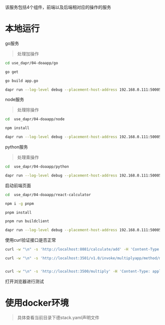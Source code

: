 该服务包括4个组件，前端以及后端相对应的操作的服务

# 本地运行

go服务

> 处理加操作

```bash
cd use_dapr/04-doaapp/go

go get

go build app.go

dapr run --log-level debug --placement-host-address 192.168.0.111:50005 --app-id addapp --app-port 6000 --dapr-http-port 3503 ./app
```

node服务

> 处理除操作

```bash
cd  use_dapr/04-doaapp/node

npm install

dapr run --log-level debug --placement-host-address 192.168.0.111:50005 --app-id divideapp --app-port 4000 --dapr-http-port 3502 node app.js
```

python服务

> 处理乘操作

```bash
cd  use_dapr/04-doaapp/python

dapr run --log-level debug --placement-host-address 192.168.0.111:50005 --app-id multiplyapp --app-port 5000 --dapr-http-port 3501 python app.py
```

启动前端页面

```bash
cd  use_dapr/04-doaapp/react-calculator

npm i -g pnpm

pnpm install

pnpm run buildclient

dapr run --log-level debug --placement-host-address 192.168.0.111:50005 --app-id frontendapp --app-port 8081 --dapr-http-port 3500 node server.js
```

使用curl验证接口是否正常

```bash
curl -w "\n" -s 'http://localhost:8081/calculate/add' -H 'Content-Type: application/json' --data '{"operandOne":"56","operandTwo":"3"}'

curl -w "\n" -s 'http://localhost:3501/v1.0/invoke/multiplyapp/method/multiply' -H 'Content-Type: application/json' --data '{"operandOne":"56","operandTwo":"2"}'


curl -w "\n" -s 'http://localhost:3500/multiply' -H 'Content-Type: application/json' -H 'dapr-app-id: multiplyapp' --data '{"operandOne":"56","operandTwo":"2"}'
```

打开浏览器进行测试

# 使用docker环境

> 具体查看当前目录下德stack.yaml声明文件
